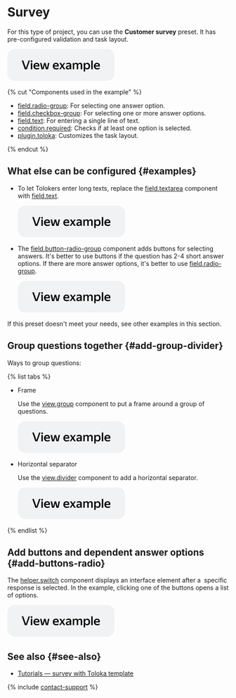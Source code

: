 # Survey

For this type of project, you can use the **Customer survey** preset. It has pre-configured validation and task layout.

[![image](../_images/buttons/view-example.svg)](https://clck.ru/TPoRH)

{% cut "Components used in the example" %}

- [field.radio-group](../reference/field.radio-group.md): For selecting one answer option.
- [field.checkbox-group](../reference/field.checkbox-group.md): For selecting one or more answer options.
- [field.text](../reference/field.text.md): For entering a single line of text.
- [condition.required](../reference/condition.required.md): Checks if at least one option is selected.
- [plugin.toloka](../reference/plugin.toloka.md): Customizes the task layout.

{% endcut %}

## What else can be configured {#examples}

- To let Tolokers enter long texts, replace the [field.textarea](../reference/field.textarea.md) component with [field.text](../reference/field.text.md).

  [![image](../_images/buttons/view-example.svg)](https://clck.ru/TqvkY)

- The [field.button-radio-group](../reference/field.button-radio-group.md) component adds buttons for selecting answers. It's better to use buttons if the question has 2-4 short answer options. If there are more answer options, it's better to use [field.radio-group](../reference/field.radio-group.md).

  [![image](../_images/buttons/view-example.svg)](https://clck.ru/TqvnQ)

If this preset doesn't meet your needs, see other examples in this section.

## Group questions together {#add-group-divider}

Ways to group questions:

{% list tabs %}

- Frame

  Use the [view.group](../reference/view.group.md) component to put a frame around a group of questions.

  [![image](../_images/buttons/view-example.svg)](https://clck.ru/TqvpG)

- Horizontal separator

  Use the [view.divider](../reference/view.divider.md) component to add a horizontal separator.

  [![image](../_images/buttons/view-example.svg)](https://clck.ru/Tqvqo)

{% endlist %}

## Add buttons and dependent answer options {#add-buttons-radio}

The [helper.switch](../reference/helper.switch.md) component displays an interface element after a  specific response is selected. In the example, clicking one of the buttons opens a list of options.

  [![image](../_images/buttons/view-example.svg)](https://clck.ru/Tqvs9)

## See also {#see-also}

- [Tutorials — survey with Toloka template](https://toloka.ai/docs/guide/tutorials/questionnaire-toloka.html)

{% include [contact-support](../_includes/contact-support.md) %}